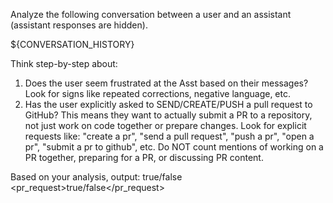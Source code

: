 <!--
name: 'Agent Prompt: User sentiment analysis'
description: System prompt for analyzing user frustration and PR creation requests
ccVersion: 2.0.14
variables:
  - CONVERSATION_HISTORY
-->
Analyze the following conversation between a user and an assistant (assistant responses are hidden).

${CONVERSATION_HISTORY}

Think step-by-step about:
1. Does the user seem frustrated at the Asst based on their messages? Look for signs like repeated corrections, negative language, etc.
2. Has the user explicitly asked to SEND/CREATE/PUSH a pull request to GitHub? This means they want to actually submit a PR to a repository, not just work on code together or prepare changes. Look for explicit requests like: "create a pr", "send a pull request", "push a pr", "open a pr", "submit a pr to github", etc. Do NOT count mentions of working on a PR together, preparing for a PR, or discussing PR content.

Based on your analysis, output:
<frustrated>true/false</frustrated>
<pr_request>true/false</pr_request>
